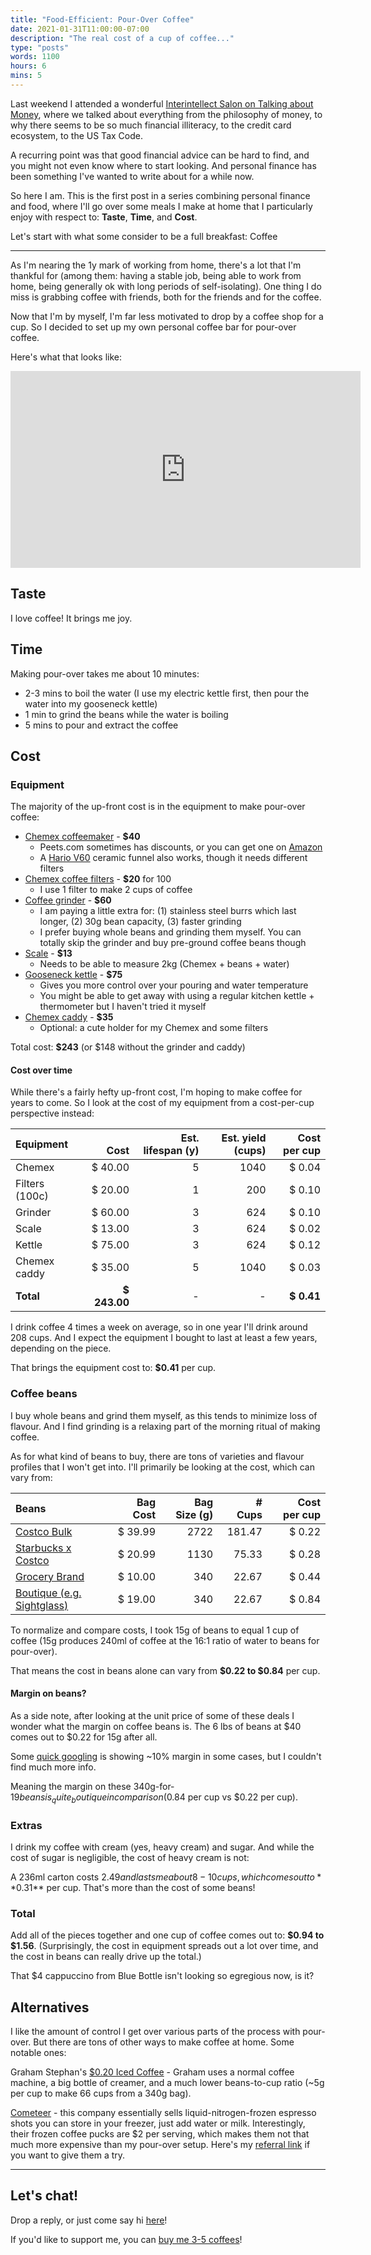 ```yaml
---
title: "Food-Efficient: Pour-Over Coffee"
date: 2021-01-31T11:00:00-07:00
description: "The real cost of a cup of coffee..."
type: "posts"
words: 1100
hours: 6
mins: 5
---
```


Last weekend I attended a wonderful [Interintellect Salon on Talking about Money](https://twitter.com/billyisyoung/status/1353122334467518464), where we talked about everything from the philosophy of money, to why there seems to be so much financial illiteracy, to the credit card ecosystem, to the US Tax Code.

A recurring point was that good financial advice can be hard to find, and you might not even know where to start looking.  And personal finance has been something I've wanted to write about for a while now.

So here I am. This is the first post in a series combining personal finance and food, where I'll go over some meals I make at home that I particularly enjoy with respect to: **Taste**, **Time**, and **Cost**.

Let's start with what some consider to be a full breakfast: Coffee

---

As I'm nearing the 1y mark of working from home, there's a lot that I'm thankful for (among them: having a stable job, being able to work from home, being generally ok with long periods of self-isolating).  One thing I do miss is grabbing coffee with friends, both for the friends and for the coffee.

Now that I'm by myself, I'm far less motivated to drop by a coffee shop for a cup.  So I decided to set up my own personal coffee bar for pour-over coffee.

Here's what that looks like:  
<iframe width="560" height="315" src="https://www.youtube.com/embed/JrcH-4wHK9w" frameborder="0" allow="accelerometer; autoplay; clipboard-write; encrypted-media; gyroscope; picture-in-picture" allowfullscreen></iframe>

## Taste
I love coffee! It brings me joy.

## Time
Making pour-over takes me about 10 minutes:  

* 2-3 mins to boil the water (I use my electric kettle first, then pour the water into my gooseneck kettle)
* 1 min to grind the beans while the water is boiling
* 5 mins to pour and extract the coffee

## Cost
### Equipment
The majority of the up-front cost is in the equipment to make pour-over coffee:  

* [Chemex coffeemaker](https://www.peets.com/products/chemex-8c-coffeemaker-pcup) - **$40**
  * Peets.com sometimes has discounts, or you can get one on [Amazon](https://smile.amazon.com/dp/B000I1WP7W)
  * A [Hario V60](https://www.amazon.com/dp/B000P4D5HG) ceramic funnel also works, though it needs different filters
* [Chemex coffee filters](https://smile.amazon.com/dp/B017OFOP68) - **$20** for 100
  * I use 1 filter to make 2 cups of coffee
* [Coffee grinder](https://smile.amazon.com/dp/B07ZNXQF4S) - **$60**
  * I am paying a little extra for: (1) stainless steel burrs which last longer, (2) 30g bean capacity, (3) faster grinding
  * I prefer buying whole beans and grinding them myself. You can totally skip the grinder and buy pre-ground coffee beans though
* [Scale](https://smile.amazon.com/dp/B01JTDG084) - **$13**
  * Needs to be able to measure 2kg (Chemex + beans + water)
* [Gooseneck kettle](https://www.peets.com/fellow-kettle-black) - **$75**
  * Gives you more control over your pouring and water temperature
  * You might be able to get away with using a regular kitchen kettle + thermometer but I haven't tried it myself
* [Chemex caddy](http://www.bluehorseproducts.com/chemex-caddy) - **$35**
  * Optional: a cute holder for my Chemex and some filters

Total cost: **$243** (or $148 without the grinder and caddy)

#### Cost over time
While there's a fairly hefty up-front cost, I'm hoping to make coffee for years to come. So I look at the cost of my equipment from a cost-per-cup perspective instead:

| Equipment | &nbsp;&nbsp;&nbsp;&nbsp;&nbsp;&nbsp;&nbsp;&nbsp;&nbsp;&nbsp; Cost | &nbsp;&nbsp; Est. lifespan (y) | &nbsp;&nbsp; Est. yield (cups) | &nbsp;&nbsp; Cost per cup |
| :------------- | -------: | ---: | -----: | -----: |
| Chemex         |      $ 40.00 |    5 |   1040 |     $ 0.04 |
| Filters (100c) |      $ 20.00 |    1 |    200 |     $ 0.10 |
| Grinder        |      $ 60.00 |    3 |    624 |     $ 0.10 |
| Scale          |      $ 13.00 |    3 |    624 |     $ 0.02 |
| Kettle         |      $ 75.00 |    3 |    624 |     $ 0.12 |
| Chemex caddy   |      $ 35.00 |    5 |   1040 |     $ 0.03 |
| **Total**      | **$ 243.00** |    - |      - | **$ 0.41** |

I drink coffee 4 times a week on average, so in one year I'll drink around 208 cups. And I expect the equipment I bought to last at least a few years, depending on the piece.

That brings the equipment cost to: **$0.41** per cup.

### Coffee beans
I buy whole beans and grind them myself, as this tends to minimize loss of flavour.  And I find grinding is a relaxing part of the morning ritual of making coffee.

As for what kind of beans to buy, there are tons of varieties and flavour profiles that I won't get into.  I'll primarily be looking at the cost, which can vary from:  

<!-- nbsp hack to make table look somewhat nice... -->
| Beans | &nbsp;&nbsp; Bag Cost | &nbsp;&nbsp; Bag Size (g) | &nbsp;&nbsp; \# Cups | &nbsp;&nbsp; Cost per cup |
| :---- | -----------: | ------------: | -------: | ---------: |
| [Costco Bulk](https://www.costco.com/san-francisco-french-roast-whole-bean-coffee-3-lb%2c-2-pack.product.100039943.html) | $ 39.99 | 2722 | 181.47 | $ 0.22 |
| [Starbucks x Costco](https://www.costco.com/starbucks-french-roast%2c-whole-bean-coffee%2c-2.5-lbs.product.100377146.html) | $ 20.99  | 1130         | 75.33   | $ 0.28    |
| [Grocery Brand](https://smile.amazon.com/dp/B086FCPKC1) | $ 10.00  | 340          | 22.67   | $ 0.44    |
| [Boutique (e.g. Sightglass)](https://sightglasscoffee.com/products/banner-dark)         | $ 19.00  | 340          | 22.67   | $ 0.84    |

To normalize and compare costs, I took 15g of beans to equal 1 cup of coffee (15g produces 240ml of coffee at the 16:1 ratio of water to beans for pour-over).

That means the cost in beans alone can vary from **$0.22 to $0.84** per cup.

#### Margin on beans?
As a side note, after looking at the unit price of some of these deals I wonder what the margin on coffee beans is.  The 6 lbs of beans at $40 comes out to $0.22 for 15g after all.

Some [quick googling](https://www.quora.com/Whats-the-margin-on-coffee-beans-from-roaster-to-distributor) is showing ~10% margin in some cases, but I couldn't find much more info.

Meaning the margin on these 340g-for-$19 beans is _quite_ boutique in comparison ($0.84 per cup vs $0.22 per cup).

### Extras
I drink my coffee with cream (yes, heavy cream) and sugar. And while the cost of sugar is negligible, the cost of heavy cream is not:

A 236ml carton costs $2.49 and lasts me about 8-10 cups, which comes out to **$0.31** per cup. That's more than the cost of some beans!

### Total
Add all of the pieces together and one cup of coffee comes out to: **$0.94 to $1.56**.  (Surprisingly, the cost in equipment spreads out a lot over time, and the cost in beans can really drive up the total.)

That $4 cappuccino from Blue Bottle isn't looking so egregious now, is it?

## Alternatives
I like the amount of control I get over various parts of the process with pour-over.  But there are tons of other ways to make coffee at home.  Some notable ones:

Graham Stephan's [$0.20 Iced Coffee](https://www.youtube.com/watch?v=tvL4FF2lMnw) - Graham uses a normal coffee machine, a big bottle of creamer, and a much lower beans-to-cup ratio (~5g per cup to make 66 cups from a 340g bag).

[Cometeer](https://cometeer.com/how-we-make-it) - this company essentially sells liquid-nitrogen-frozen espresso shots you can store in your freezer, just add water or milk.  Interestingly, their frozen coffee pucks are $2 per serving, which makes them not that much more expensive than my pour-over setup.  Here's my [referral link](https://cometeer.com/products/pilot-program?code=57UJxv) if you want to give them a try.

<hr>

## Let's chat!
Drop a reply, or just come say hi [here](https://twitter.com/billyisyoung/status/1356002430010355713)!

If you'd like to support me, you can [buy me 3-5 coffees](https://www.buymeacoffee.com/billyy)!

